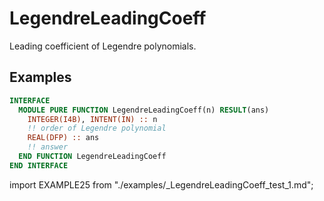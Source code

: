 # LegendreLeadingCoeff

Leading coefficient of Legendre polynomials.

## Examples

<Tabs>
<TabItem value="interface" label="܀ Interface" default>

```fortran
INTERFACE
  MODULE PURE FUNCTION LegendreLeadingCoeff(n) RESULT(ans)
    INTEGER(I4B), INTENT(IN) :: n
    !! order of Legendre polynomial
    REAL(DFP) :: ans
    !! answer
  END FUNCTION LegendreLeadingCoeff
END INTERFACE
```

</TabItem>

<TabItem value="example" label="️܀ See example">

import EXAMPLE25 from "./examples/\_LegendreLeadingCoeff_test_1.md";

<EXAMPLE25 />

</TabItem>

<TabItem value="close" label="↢ ">

</TabItem>
</Tabs>
